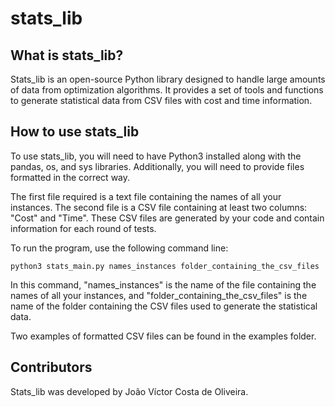 # stats_lib

## What is stats_lib?

Stats_lib is an open-source Python library designed to handle large amounts of data from optimization algorithms. It provides a set of tools and functions to generate statistical data from CSV files with cost and time information.

## How to use stats_lib
To use stats_lib, you will need to have Python3 installed along with the pandas, os, and sys libraries. Additionally, you will need to provide files formatted in the correct way.

The first file required is a text file containing the names of all your instances. The second file is a CSV file containing at least two columns: "Cost" and "Time". These CSV files are generated by your code and contain information for each round of tests.

To run the program, use the following command line:

`python3 stats_main.py names_instances folder_containing_the_csv_files`

In this command, "names_instances" is the name of the file containing the names of all your instances, and "folder_containing_the_csv_files" is the name of the folder containing the CSV files used to generate the statistical data.

Two examples of formatted CSV files can be found in the examples folder.

## Contributors

Stats_lib was developed by João Víctor Costa de Oliveira.